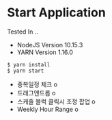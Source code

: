 # Start Application


Tested In ..
* NodeJS Version 10.15.3
* YARN Version 1.16.0


```
$ yarn install
$ yarn start
```


* 중복일정 체크 o
* 드래그앤드롭 o
* 스케줄 블럭 클릭시 조정 팝업 o
* Weekly Hour Range o
